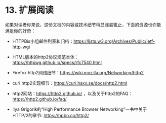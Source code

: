 # 13. 扩展阅读

如果对读者你来说，这份文档的内容或技术细节稍显浅尝辄止，下面的资源也许能满足你的好奇：

- HTTPBis小组邮件列表和归档：https://lists.w3.org/Archives/Public/ietf-http-wg/

- HTML版本的http2协议规范本体：https://httpwg.github.io/specs/rfc7540.html

- Firefox http2网络细节：https://wiki.mozilla.org/Networking/http2

- curl http2实现细节：https://curl.haxx.se/docs/http2.html

- http2网站：https://http2.github.io/ ，以及关于http2的FAQ：https://http2.github.io/faq/

- Ilya Grigorik的“High Performance Browser Networking”一书中关于HTTP/2的章节: https://hpbn.co/http2/
